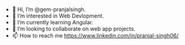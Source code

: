 - 👋 Hi, I’m @gem-pranjalsingh.
- 👀 I’m interested in Web Devlopment.
- 🌱 I’m currently learning Angular.
- 💞️ I’m looking to collaborate on web app projects.
- 📫 How to reach me https://www.linkedin.com/in/pranjal-singh06/

<!---
gem-pranjalsingh/gem-pranjalsingh is a ✨ special ✨ repository because its `README.md` (this file) appears on your GitHub profile.
You can click the Preview link to take a look at your changes.
--->
